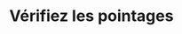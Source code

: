 ---
lang: lu
title: Vérifiez les pointages
image: ../static/images/cards/icon-time.png
imageAlt: Test
description: Avec Kidola, suivez les présences depuis l’application et gardez une trace précise des heures d’arrivées et des dépars en passant par les interruptions lorsque l’enfant quitte temporairement l’établissement.
---